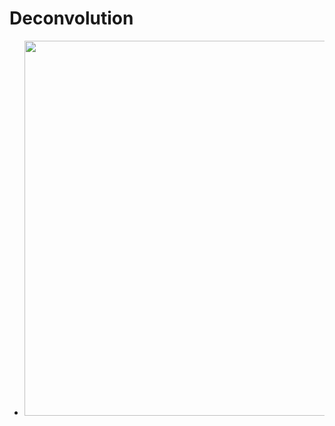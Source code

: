 # Deconvolution
- <img src="https://miro.medium.com/max/1400/1*gtBk1yTapyFzvh00DUkGBA.webp" width="600">